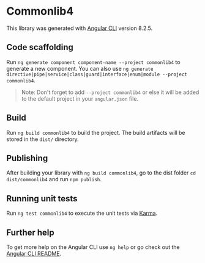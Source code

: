 # Commonlib4

This library was generated with [Angular CLI](https://github.com/angular/angular-cli) version 8.2.5.

## Code scaffolding

Run `ng generate component component-name --project commonlib4` to generate a new component. You can also use `ng generate directive|pipe|service|class|guard|interface|enum|module --project commonlib4`.
> Note: Don't forget to add `--project commonlib4` or else it will be added to the default project in your `angular.json` file. 

## Build

Run `ng build commonlib4` to build the project. The build artifacts will be stored in the `dist/` directory.

## Publishing

After building your library with `ng build commonlib4`, go to the dist folder `cd dist/commonlib4` and run `npm publish`.

## Running unit tests

Run `ng test commonlib4` to execute the unit tests via [Karma](https://karma-runner.github.io).

## Further help

To get more help on the Angular CLI use `ng help` or go check out the [Angular CLI README](https://github.com/angular/angular-cli/blob/master/README.md).
